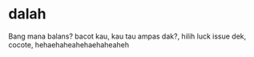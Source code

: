 # dalah
Bang mana balans?
bacot kau, kau tau ampas dak?,  hilih luck issue dek, cocote, hehaehaheahehaehaheaheh
